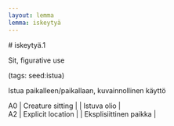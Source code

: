 ```yaml
---
layout: lemma
lemma: iskeytyä
---
```


<div class="sense">
# <span class="sensename">iskeytyä.1</span>

<span class="description">Sit, figurative use</span>

(tags: seed:istua)

<span class="description">Istua paikalleen/paikallaan, kuvainnollinen käyttö</span>

A0 | Creature sitting |   | Istuva olio |  
A2 | Explicit location |   | Eksplisiittinen paikka |  

</div>

